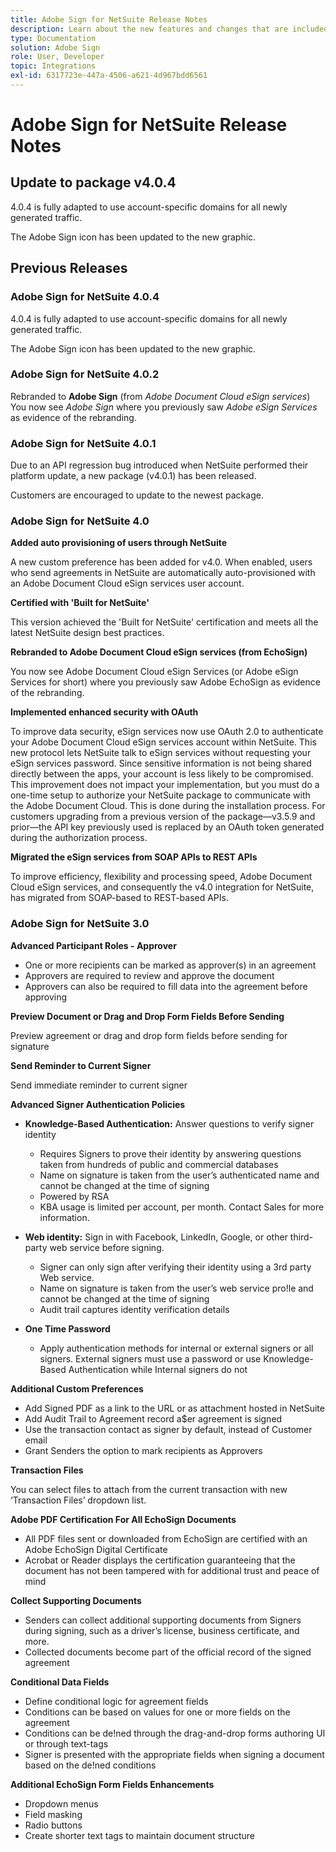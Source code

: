 ```yaml
---
title: Adobe Sign for NetSuite Release Notes
description: Learn about the new features and changes that are included in the current release of the Adobe Sign integration for NetSuite.
type: Documentation
solution: Adobe Sign
role: User, Developer
topic: Integrations
exl-id: 6317723e-447a-4506-a621-4d967bdd6561
---
```

# Adobe Sign for NetSuite Release Notes

## Update to package v4.0.4

4.0.4 is fully adapted to use account-specific domains for all newly generated traffic.

The Adobe Sign icon has been updated to the new graphic.

## Previous Releases 

### Adobe Sign for NetSuite 4.0.4 

4.0.4 is fully adapted to use account-specific domains for all newly generated traffic.

The Adobe Sign icon has been updated to the new graphic.

### Adobe Sign for NetSuite 4.0.2 

Rebranded to **Adobe Sign** (from *Adobe Document Cloud eSign services*)  
You now see *Adobe Sign* where you previously saw *Adobe eSign Services* as evidence of the rebranding.

### Adobe Sign for NetSuite 4.0.1 

Due to an API regression bug introduced when NetSuite performed their platform update, a new package (v4.0.1) has been released.

Customers are encouraged to update to the newest package.

### Adobe Sign for NetSuite 4.0 

**Added auto provisioning of users through NetSuite**

A new custom preference has been added for v4.0. When enabled, users who send agreements in NetSuite are automatically auto-provisioned with an Adobe Document Cloud eSign services user account.

**Certified with 'Built for NetSuite'**

This version achieved the 'Built for NetSuite' certification and meets all the latest NetSuite design best practices.

**Rebranded to Adobe Document Cloud eSign services (from EchoSign)** 

You now see Adobe Document Cloud eSign Services (or Adobe eSign Services for short) where you previously saw Adobe EchoSign as evidence of the rebranding.

**Implemented enhanced security with OAuth** 

To improve data security, eSign services now use OAuth 2.0 to authenticate your Adobe Document Cloud eSign services account within NetSuite. This new protocol lets NetSuite talk to eSign services without requesting your eSign services password. Since sensitive information is not being shared directly between the apps, your account is less likely to be compromised. This improvement does not impact your implementation, but you must do a one-time setup to authorize your NetSuite package to communicate with the Adobe Document Cloud. This is done during the installation process. For customers upgrading from a previous version of the package—v3.5.9 and prior—the API key previously used is replaced by an OAuth token generated during the authorization process.

**Migrated the eSign services from SOAP APIs to REST APIs**

To improve efficiency, flexibility and processing speed, Adobe Document Cloud eSign services, and consequently the v4.0 integration for NetSuite, has migrated from SOAP-based to REST-based APIs.

### Adobe Sign for NetSuite 3.0 

**Advanced Participant Roles - Approver** 

* One or more recipients can be marked as approver(s) in an agreement
* Approvers are required to review and approve the document
* Approvers can also be required to fill data into the agreement before approving

**Preview Document or Drag and Drop Form Fields Before Sending** 

Preview agreement or drag and drop form fields before sending for signature

**Send Reminder to Current Signer** 

Send immediate reminder to current signer

**Advanced Signer Authentication Policies** 

* **Knowledge-Based Authentication:** Answer questions to verify signer identity
    * Requires Signers to prove their identity by answering questions taken from hundreds of public and commercial databases
    * Name on signature is taken from the user’s authenticated name and cannot be changed at the time of signing
    * Powered by RSA
    * KBA usage is limited per account, per month. Contact Sales for more information.

* **Web identity:** Sign in with Facebook, LinkedIn, Google, or other third-party web service before signing.

    * Signer can only sign after verifying their identity using a 3rd party Web service.
    * Name on signature is taken from the user’s web service pro!le and cannot be changed at the time of signing
    * Audit trail captures identity verification details

* **One Time Password**
    * Apply authentication methods for internal or external signers or all signers. External signers must use a password or use Knowledge-Based Authentication while Internal signers do not

**Additional Custom Preferences**

* Add Signed PDF as a link to the URL or as attachment hosted in NetSuite
* Add Audit Trail to Agreement record a$er agreement is signed
* Use the transaction contact as signer by default, instead of Customer email
* Grant Senders the option to mark recipients as Approvers

**Transaction Files** 

You can select files to attach from the current transaction with new ‘Transaction Files’ dropdown list.

**Adobe PDF Certification For All EchoSign Documents** 

* All PDF files sent or downloaded from EchoSign are certified with an Adobe EchoSign Digital Certificate
* Acrobat or Reader displays the certification guaranteeing that the document has not been tampered with for additional trust and peace of mind

**Collect Supporting Documents** 

* Senders can collect additional supporting documents from Signers during signing, such as a driver’s license, business certificate, and more.
* Collected documents become part of the official record of the signed agreement

**Conditional Data Fields** 

* Define conditional logic for agreement fields 
* Conditions can be based on values for one or more fields on the agreement
* Conditions can be de!ned through the drag-and-drop forms authoring UI or through text-tags
* Signer is presented with the appropriate fields when signing a document based on the de!ned conditions

**Additional EchoSign Form Fields Enhancements** 

* Dropdown menus
* Field masking
* Radio buttons
* Create shorter text tags to maintain document structure
